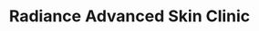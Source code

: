 ---
title: "Radiance Advanced Skin Clinic"
url: /san-pablo/radiance-advanced-skin-clinic/
shop: beauty
---